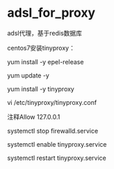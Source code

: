 # adsl_for_proxy
adsl代理，基于redis数据库

centos7安装tinyproxy：

yum install -y epel-release

yum update -y

yum install -y tinyproxy

vi /etc/tinyproxy/tinyproxy.conf

注释Allow 127.0.0.1

systemctl stop firewalld.service

systemctl enable tinyproxy.service

systemctl restart  tinyproxy.service
